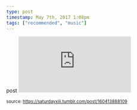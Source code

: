 ```yaml
---
type: post
timestamp: May 7th, 2017 1:08pm
tags: ["recommended", "music"]
---
```

post
<embed type="audio/mpeg" src="https://bandcamp.com/stream_redirect?enc=mp3-128&amp;track_id=2611108810&amp;ts=1618890940&amp;t=a5da6ed7f509c9c43273386ee88c24191f7e87fe"></embed>
                    
                                    
                                
<small>source: https://saturdayxiii.tumblr.com/post/160413888109</small>